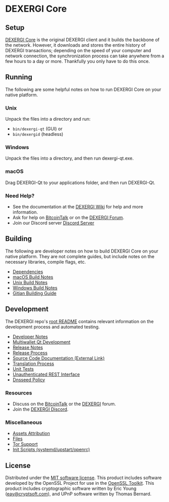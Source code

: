 DEXERGI Core
=============

Setup
---------------------
[DEXERGI Core](http://dexergi.org/wallet) is the original DEXERGI client and it builds the backbone of the network. However, it downloads and stores the entire history of DEXERGI transactions; depending on the speed of your computer and network connection, the synchronization process can take anywhere from a few hours to a day or more. Thankfully you only have to do this once.

Running
---------------------
The following are some helpful notes on how to run DEXERGI Core on your native platform.

### Unix

Unpack the files into a directory and run:

- `bin/dexergi-qt` (GUI) or
- `bin/dexergid` (headless)

### Windows

Unpack the files into a directory, and then run dexergi-qt.exe.

### macOS

Drag DEXERGI-Qt to your applications folder, and then run DEXERGI-Qt.

### Need Help?

* See the documentation at the [DEXERGI Wiki](https://github.com/DEXERGI-Project/DEXERGI/wiki)
for help and more information.
* Ask for help on [BitcoinTalk](https://bitcointalk.org/index.php?topic=1262920.0) or on the [DEXERGI Forum](http://forum.dexergi.org/).
* Join our Discord server [Discord Server](https://discord.dexergi.org)

Building
---------------------
The following are developer notes on how to build DEXERGI Core on your native platform. They are not complete guides, but include notes on the necessary libraries, compile flags, etc.

- [Dependencies](dependencies.md)
- [macOS Build Notes](build-osx.md)
- [Unix Build Notes](build-unix.md)
- [Windows Build Notes](build-windows.md)
- [Gitian Building Guide](gitian-building.md)

Development
---------------------
The DEXERGI repo's [root README](/README.md) contains relevant information on the development process and automated testing.

- [Developer Notes](developer-notes.md)
- [Multiwallet Qt Development](multiwallet-qt.md)
- [Release Notes](release-notes.md)
- [Release Process](release-process.md)
- [Source Code Documentation (External Link)](https://www.fuzzbawls.pw/dexergi/doxygen/)
- [Translation Process](translation_process.md)
- [Unit Tests](unit-tests.md)
- [Unauthenticated REST Interface](REST-interface.md)
- [Dnsseed Policy](dnsseed-policy.md)

### Resources
* Discuss on the [BitcoinTalk](https://bitcointalk.org/index.php?topic=1262920.0) or the [DEXERGI](http://forum.dexergi.org/) forum.
* Join the [DEXERGI Discord](https://discord.dexergi.org).

### Miscellaneous
- [Assets Attribution](assets-attribution.md)
- [Files](files.md)
- [Tor Support](tor.md)
- [Init Scripts (systemd/upstart/openrc)](init.md)

License
---------------------
Distributed under the [MIT software license](/COPYING).
This product includes software developed by the OpenSSL Project for use in the [OpenSSL Toolkit](https://www.openssl.org/). This product includes
cryptographic software written by Eric Young ([eay@cryptsoft.com](mailto:eay@cryptsoft.com)), and UPnP software written by Thomas Bernard.
